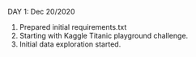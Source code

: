 DAY 1: Dec 20/2020

1. Prepared initial requirements.txt
2. Starting with Kaggle Titanic playground challenge.
3. Initial data exploration started.

